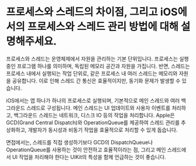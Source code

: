 # 프로세스와 스레드의 차이점, 그리고 iOS에서의 프로세스와 스레드 관리 방법에 대해 설명해주세요.
프로세스와 스레드는 운영체제에서 자원을 관리하는 기본 단위입니다. 프로세스는 실행 중인 프로그램 하나를 의미하며, 독립된 메모리 공간과 자원을 가집니다. 
반면, 스레드는 프로세스 내에서 실행되는 작업 단위로, 같은 프로세스 내 여러 스레드는 메모리와 자원을 공유합니다. 이로 인해 스레드 간 통신은 효율적이지만, 동기화 문제가 발생할 수 있습니다.

iOS에서는 앱 하나가 하나의 프로세스로 실행되며, 기본적으로 메인 스레드와 여러 백그라운드 스레드로 구성됩니다. 메인 스레드는 UI 업데이트와 사용자 이벤트를 처리하고, 백그라운드 스레드는 네트워크, 디스크 IO 등의 작업을 처리합니다. 
Apple은 GCD(Grand Central Dispatch)와 OperationQueue를 제공하여 스레드 관리를 추상화하고, 개발자가 동시성과 비동기 작업을 효율적으로 처리할 수 있게 돕습니다.

면접에서는, 스레드를 직접 생성하기보다 GCD의 DispatchQueue나 OperationQueue를 사용하는 것이 안전하고 효율적이라는 점, 그리고 메인 스레드에서 UI 작업을 처리해야 한다는 UIKit의 특성을 함께 언급하는 것이 좋습니다.
